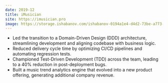 ```yaml
---
date: 2019-12
title: iMusician
site: https://imusician.pro
image: https://storage.ishabanov.com/ishabanov-0194a1e4-d4d2-73be-a773-809a8c58a186/experience/imusician
---
```


- Led the transition to a Domain-Driven Design (DDD) architecture, streamlining development and aligning codebase with business logic.
- Reduced delivery cycle time by optimizing CI/CD pipelines and automating regression tests.
- Championed Test-Driven Development (TDD) across the team, leading to a 40% reduction in post-deployment bugs.
- Built a music trend analytics engine that evolved into a new product offering, generating additional company revenue.

